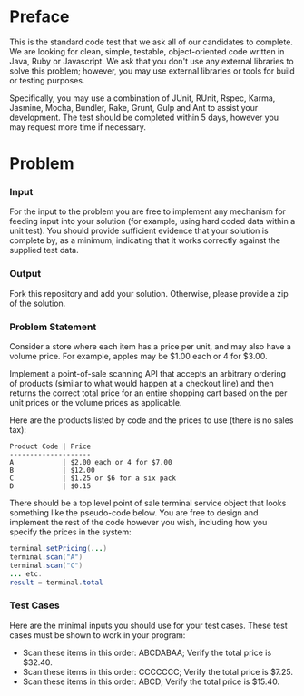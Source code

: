 # Preface

This is the standard code test that we ask all of our candidates to complete. We are looking for clean, simple, testable, object-oriented code written in Java, Ruby or Javascript. We ask that you don't use any external libraries to solve this problem; however, you may use external libraries or tools for build or testing purposes.

Specifically, you may use a combination of JUnit, RUnit, Rspec, Karma, Jasmine, Mocha, Bundler, Rake, Grunt, Gulp and Ant to assist your development. The test should be completed within 5 days, however you may request more time if necessary.

# Problem

### Input

For the input to the problem you are free to implement any mechanism for feeding input into your solution (for example, using hard coded data within a unit test). You should provide sufficient evidence that your solution is complete by, as a minimum, indicating that it works correctly against the supplied test data.

### Output

Fork this repository and add your solution. Otherwise, please provide a zip of the solution.

### Problem Statement

Consider a store where each item has a price per unit, and may also have a volume price. For example, apples may be $1.00 each or 4 for $3.00.

Implement a point-of-sale scanning API that accepts an arbitrary ordering of products (similar to what would happen at a checkout line) and then returns the correct total price for an entire shopping cart based on the per unit prices or the volume prices as applicable.

Here are the products listed by code and the prices to use (there is no sales tax):
```
Product Code | Price
--------------------
A            | $2.00 each or 4 for $7.00
B            | $12.00
C            | $1.25 or $6 for a six pack
D            | $0.15
```

There should be a top level point of sale terminal service object that looks something like the pseudo-code below. You are free to design and implement the rest of the code however you wish, including how you specify the prices in the system:

```java
terminal.setPricing(...)
terminal.scan("A")
terminal.scan("C")
... etc.
result = terminal.total
```

### Test Cases

Here are the minimal inputs you should use for your test cases. These test cases must be shown to work in your program:

* Scan these items in this order: ABCDABAA; Verify the total price is $32.40.
* Scan these items in this order: CCCCCCC; Verify the total price is $7.25.
* Scan these items in this order: ABCD; Verify the total price is $15.40.
